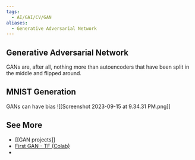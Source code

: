 ```yaml
---
tags:
  - AI/GAI/CV/GAN
aliases:
  - Generative Adversarial Network
---
```



## Generative Adversarial Network

GANs are, after all, nothing more than autoencoders that have been split in the middle and flipped around.


## MNIST Generation
GANs can have bias
![[Screenshot 2023-09-15 at 9.34.31 PM.png]]



## See More
- [[GAN projects]]
- [First GAN - TF (Colab)](https://colab.research.google.com/github/https-deeplearning-ai/tensorflow-3-public/blob/main/Course%204%20-%20Generative%20Deep%20Learning/W4/ungraded_labs/C4_W4_Lab_1_First_GAN.ipynb)
- 